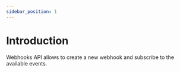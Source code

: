 ```yaml
---
sidebar_position: 1
---
```


# Introduction

Webhooks API allows to create a new webhook and subscribe to the available events.
